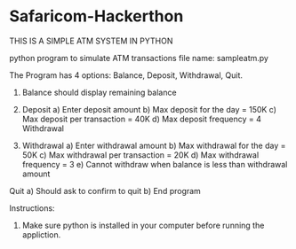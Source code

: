 # Safaricom-Hackerthon

THIS IS A SIMPLE ATM SYSTEM IN PYTHON

python program to simulate ATM transactions
file name: sampleatm.py

The Program has 4 options: Balance, Deposit, Withdrawal, Quit.
1. Balance should display remaining balance
2. Deposit
a)	Enter deposit amount
b)	Max deposit for the day = 150K
c)	Max deposit per transaction = 40K
d)	Max deposit frequency = 4 Withdrawal

3. Withdrawal
a)	Enter withdrawal amount
b)	Max withdrawal for the day = 50K
c)	Max withdrawal per transaction = 20K
d)	Max withdrawal frequency = 3
e)	Cannot withdraw when balance is less than withdrawal amount

Quit
a)	Should ask to confirm to quit
b)	End program

Instructions:
1. Make sure python is installed in your computer before running the appliction.

